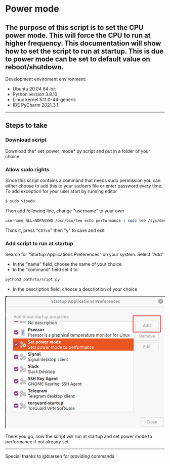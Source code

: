 # Power mode

The purpose of this script is to set the CPU power mode. This will force the CPU to run at higher frequency.
This documentation will show how to set the script to run at startup. This is due to power mode can be set to default value on reboot/shutdown.
------------
Development enviroment environment:
- Ubuntu 20.04 64-bit
- Python version 3.8.10
- Linux kernel 5.11.0-44-generic
- IDE PyCharm 2021.3.1
------------

## Steps to take

### Download script
Download the* set_power_mode* py script and put in a folder of your choice.

### Allow sudo rights
Since this script contains a command that needs sudo permission you can either choose to add this to your sudoers file or enter password every time.
To add exception for your user start by running editor
```bash
$ sudo visudo
```
Then add following line, change "username" to your own
```bash
username ALL=NOPASSWD:/usr/bin/tee echo performance | sudo tee /sys/devices/system/cpu/cpu*/cpufreq/scaling_governor
```
Thats it, press "ctrl+x" then "y" to save and exit

### Add script to run at startup
Search for "Startup Applications Preferences" on your system.
Select "Add"
- In the "name" field, choose the name of your choice
- In the "command" field set it to
```bash
python3 path/to/sript.py
```
- In the description field, choose a description of your choice

![](select_add.png)

There you go, now the script will run at startup and set power mode to performance if not already set.

------------

Special thanks to @blarsen for providing commands
